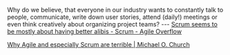Why do we believe, that everyone in our industry wants to constantly talk to people, communicate, write down user stories, attend (daily!) meetings or even think creatively about organizing project teams? --- [Scrum seems to be mostly about having better alibis - Scrum - Agile Overflow](http://agileoverflow.com/t/scrum-seems-to-be-mostly-about-having-better-alibis/47)

[Why Agile and especially Scrum are terrible | Michael O. Church](https://michaelochurch.wordpress.com/2015/06/06/why-agile-and-especially-scrum-are-terrible/)

